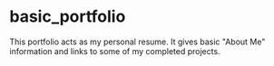 # basic_portfolio

This portfolio acts as my personal resume. It gives basic "About Me" information and links to some of my completed projects.